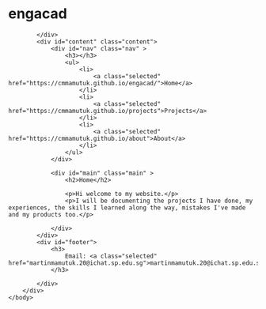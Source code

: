 <html>
    <head>
        <title>engacad</title>
        <link rel="stylesheet" type="text/css" href="style.css" />
    </head>
    <body>
        <div id="container">
            <div id="header">
                <h1>engacad</h1>

            </div>
            <div id="content" class="content">
                <div id="nav" class="nav" >
                    <h3></h3>
                    <ul>
                        <li>
                            <a class="selected" href="https://cmmamutuk.github.io/engacad/">Home</a>
                        </li>
                        <li>
                            <a class="selected" href="https://cmmamutuk.github.io/projects">Projects</a>
                        </li>
                        <li>
                            <a class="selected" href="https://cmmamutuk.github.io/about">About</a>
                        </li>
                    </ul>
                </div>

                <div id="main" class="main" >
                    <h2>Home</h2>

                    <p>Hi welcome to my website.</p>
                    <p>I will be documenting the projects I have done, my experiences, the skills I learned along the way, mistakes I've made and my products too.</p>

                </div>
            </div>
            <div id="footer">
                <h3>
                    Email: <a class="selected" href="martinmamutuk.20@ichat.sp.edu.sg">martinmamutuk.20@ichat.sp.edu.sg</a>
                </h3>

            </div>
        </div>
    </body>
</html>
